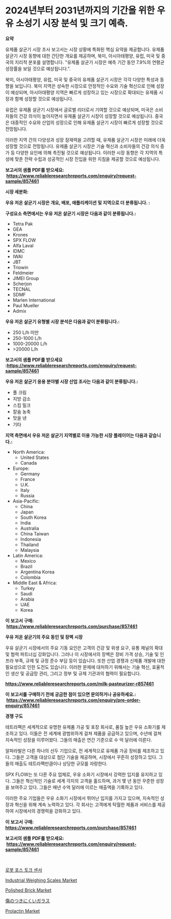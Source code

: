 <p><h1>2024년부터 2031년까지의 기간을 위한 우유 소성기 시장 분석 및 크기 예측.</h1></p><p><strong>요약</strong></p>
<p><p>유제품 살균기 시장 조사 보고서는 시장 상황에 특화된 핵심 요약을 제공합니다. 유제품 살균기 시장 동향에 대한 간단한 개요를 제공하며, 북미, 아시아태평양, 유럽, 미국 및 중국의 지리적 분포를 설명합니다. "유제품 살균기 시장은 예측 기간 동안 7.9%의 연평균 성장률을 보일 것으로 예상됩니다.".</p><p>북미, 아시아태평양, 유럽, 미국 및 중국의 유제품 살균기 시장은 각각 다양한 특성과 동향을 보입니다. 북미 지역은 성숙한 시장으로 안정적인 수요와 기술 혁신으로 인해 성장이 예상되며, 아시아태평양 지역은 빠르게 성장하고 있는 시장으로 확대되는 유제품 시장과 함께 성장할 것으로 예상됩니다. </p><p>유럽은 유제품 살균기 시장에서 글로벌 리더로서 기여할 것으로 예상되며, 미국은 소비자들의 건강 의식이 높아지면서 유제품 살균기 시장이 성장할 것으로 예상됩니다. 중국은 대중적인 수요와 산업의 성장으로 인해 유제품 살균기 시장이 빠르게 성장할 것으로 전망됩니다.</p><p>이러한 지역 간의 다양성과 성장 잠재력을 고려할 때, 유제품 살균기 시장은 미래에 더욱 성장할 것으로 전망됩니다. 유제품 살균기 시장은 기술 혁신과 소비자들의 건강 의식 증가 등 다양한 요인에 의해 촉진될 것으로 예상됩니다. 이러한 시장 동향은 각 지역의 특성에 맞춘 전략 수립과 성공적인 시장 진입을 위한 지침을 제공할 것으로 예상됩니다.</p></p>
<p><strong>보고서의 샘플 PDF를 받으세요: &nbsp;<a href="https://www.reliableresearchreports.com/enquiry/request-sample/857461">https://www.reliableresearchreports.com/enquiry/request-sample/857461</a></strong></p>
<p><strong>시장 세분화:</strong></p>
<p><strong> 우유 저온 살균기 시장은 개요, 배포, 애플리케이션 및 지역으로 더 분류됩니다. :</strong></p>
<p><strong>구성요소 측면에서는 우유 저온 살균기 시장은 다음과 같이 분류됩니다.:</strong></p>
<p><ul><li>Tetra Pak</li><li>GEA</li><li>Krones</li><li>SPX FLOW</li><li>Alfa Laval</li><li>IDMC</li><li>IWAI</li><li>JBT</li><li>Triowin</li><li>Feldmeier</li><li>JIMEI Group</li><li>Scherjon</li><li>TECNAL</li><li>SDMF</li><li>Marlen International</li><li>Paul Mueller</li><li>Admix</li></ul></p>
<p><strong> 우유 저온 살균기 유형별 시장 분석은 다음과 같이 분류됩니다.:</strong></p>
<p><ul><li>250 L/h 미만</li><li>250-1000 L/h</li><li>1000-20000 L/h</li><li>>20000 L/h</li></ul></p>
<p><strong>보고서의 샘플 PDF를 받으세요 :<a href="https://www.reliableresearchreports.com/enquiry/request-sample/857461">https://www.reliableresearchreports.com/enquiry/request-sample/857461</a></strong></p>
<p><strong> 우유 저온 살균기 응용 분야별 시장 산업 조사는 다음과 같이 분류됩니다.:</strong></p>
<p><ul><li>풀 크림</li><li>지방 감소</li><li>스킴 밀크</li><li>칼슘 농축</li><li>맛을 낸</li><li>기타</li></ul></p>
<p><strong>지역 측면에서 우유 저온 살균기 지역별로 이용 가능한 시장 플레이어는 다음과 같습니다.:</strong></p>
<p><ul>
    <li>
        North America:
        <ul>
            <li>United States</li>
            <li>Canada</li>
        </ul>
    </li>
    <li>
        Europe:
        <ul>
            <li>Germany</li>
            <li>France</li>
            <li>U.K.</li>
            <li>Italy</li>
            <li>Russia</li>
        </ul>
    </li>
    <li>
        Asia-Pacific:
        <ul>
            <li>China</li>
            <li>Japan</li>
            <li>South Korea</li>
            <li>India</li>
            <li>Australia</li>
            <li>China Taiwan</li>
            <li>Indonesia</li>
            <li>Thailand</li>
            <li>Malaysia</li>
        </ul>
    </li>
    <li>
        Latin America:
        <ul>
            <li>Mexico</li>
            <li>Brazil</li>
            <li>Argentina Korea</li>
            <li>Colombia</li>
        </ul>
    </li>
    <li>
        Middle East & Africa:
        <ul>
            <li>Turkey</li>
            <li>Saudi</li>
            <li>Arabia</li>
            <li>UAE</li>
            <li>Korea</li>
        </ul>
    </li>
    </ul></p>
<p><strong>이 보고서 구매: &nbsp;<a href="https://www.reliableresearchreports.com/purchase/857461">https://www.reliableresearchreports.com/purchase/857461</a></strong></p>
<p><strong>우유 저온 살균기의 주요 동인 및 장벽 시장</strong></p>
<p><p>우유 살균기 시장에서의 주요 기동 요인은 고객의 건강 및 위생 요구, 유통 채널의 확대 및 협력 파트너십 강화입니다. 그러나 이 시장에서의 장벽은 장비 가격 상승, 기술 및 인프라 부족, 규제 및 규정 준수 부담 등이 있습니다. 또한 산업 경쟁과 신제품 개발에 대한 필요성으로 인한 도전도 있습니다. 이러한 문제에 대처하기 위해서는 기술 혁신, 효율적인 생산 및 공급망 관리, 그리고 정부 및 규제 기관과의 협력이 필요합니다.</p></p>
<p><strong><a href="https://www.reliableresearchreports.com/milk-pasteurizer-r857461">https://www.reliableresearchreports.com/milk-pasteurizer-r857461</a></strong></p>
<p><strong>이 보고서를 구매하기 전에 궁금한 점이 있으면 문의하거나 공유하세요.: &nbsp;<a href="https://www.reliableresearchreports.com/enquiry/pre-order-enquiry/857461">https://www.reliableresearchreports.com/enquiry/pre-order-enquiry/857461</a></strong></p>
<p><strong>경쟁 구도</strong></p>
<p><p>테트라팩은 세계적으로 유명한 유제품 가공 및 포장 회사로, 품질 높은 우유 소화기를 제조하고 있다. 이들은 전 세계에 광범위하게 걸쳐 제품을 공급하고 있으며, 수년에 걸쳐 지속적인 성장을 이루어왔다. 그들의 매출은 연간 기준으로 수 억 달러에 이른다.</p><p>알파라발은 다른 하나의 선두 기업으로, 전 세계적으로 유제품 가공 장비를 제조하고 있다. 그들은 고객을 대상으로 첨단 기술을 제공하며, 시장에서 꾸준히 성장하고 있다. 그들의 매출도 테트라팩만큼이나 상당한 규모를 자랑한다.</p><p>SPX FLOW는 또 다른 주요 업체로, 우유 소화기 시장에서 강력한 입지를 유지하고 있다. 그들은 혁신적인 기술로 세계 각지의 고객을 홀드하며, 과거 몇 년 동안 꾸준한 성장을 보여주고 있다. 그들은 매년 수억 달러에 이르는 매출액을 기록하고 있다.</p><p>이러한 주요 기업들은 우유 소화기 시장에서 뛰어난 입지를 가지고 있으며, 지속적인 성장과 혁신을 위해 계속 노력하고 있다. 각 회사는 고객에게 탁월한 제품과 서비스를 제공하여 시장에서의 경쟁력을 강화하고 있다.</p></p>
<p><strong>이 보고서 구매: &nbsp; <a href="https://www.reliableresearchreports.com/purchase/857461">https://www.reliableresearchreports.com/purchase/857461</a></strong></p>
<p><strong>보고서의 샘플 PDF를 받으세요: &nbsp;<a href="https://www.reliableresearchreports.com/enquiry/request-sample/857461">https://www.reliableresearchreports.com/enquiry/request-sample/857461</a></strong><strong></strong></p>
<p>&nbsp;</p>
<p><p><a href="https://github.com/FelipeGrrady654556/Market-Research-Report-List-1/blob/main/980784421432.md">로봇 포스 토크 센서</a></p><p><a href="https://view.publitas.com/reportprime-1/industrial-weighing-scales-market-size-cagr-trends-2024-2030/">Industrial Weighing Scales Market</a></p><p><a href="https://issuu.com/reportprime-2/docs/polished-brick-market-size-2030.pptx">Polished Brick Market</a></p><p><a href="https://medium.com/@vincemarvin1/%E8%80%90%E5%82%B7%E6%80%A7%E3%82%AC%E3%83%A9%E3%82%B9%E5%B8%82%E5%A0%B4-%E5%B8%82%E5%A0%B4%E3%82%B7%E3%82%A7%E3%82%A2-%E5%B8%82%E5%A0%B4%E5%8B%95%E5%90%91-%E5%B0%86%E6%9D%A5%E3%81%AE%E6%88%90%E9%95%B7%E3%82%92%E6%8E%A2%E3%82%8B-bd072456ec58">傷のつきにくいガラス</a></p><p><a href="https://issuu.com/reportprime-2/docs/prolactin-market-size-2030.pptx">Prolactin Market</a></p></p>